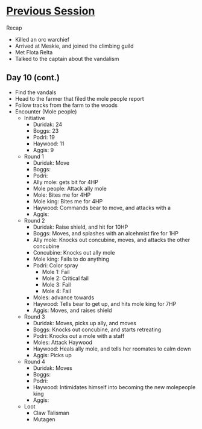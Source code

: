 # [Previous Session](2020-01-06.md) 
Recap
* Killed an orc warchief
* Arrived at Meskie, and joined the climbing guild
* Met Flota Relta
* Talked to the captain about the vandalism

## Day 10 (cont.)
- Find the vandals
- Head to the farmer that filed the mole people report
- Follow tracks from the farm to the woods
- Encounter (Mole people)
  - Initiative
    - Duridak: 24
    - Boggs: 23
    - Podri: 19
    - Haywood: 11
    - Aggis: 9
  - Round 1
    - Duridak: Move
    - Boggs: 
    - Podri: 
    - Ally mole: gets bit for 4HP
    - Mole people: Attack ally mole
    - Mole: Bites me for 4HP 
    - Mole king: Bites me for 4HP
    - Haywood: Commands bear to move, and attacks with a 
    - Aggis: 
  - Round 2
    - Duridak: Raise shield, and hit for 10HP
    - Boggs: Moves, and splashes with an alcehmist fire for 1HP
    - Ally mole: Knocks out concubine, moves, and attacks the other concubine
    - Concubine: Knocks out ally mole
    - Mole king: Fails to do anything
    - Podri: Color spray
      - Mole 1: Fail
      - Mole 2: Critical fail
      - Mole 3: Fail
      - Mole 4: Fail
    - Moles: advance towards
    - Haywood: Tells bear to get up, and hits mole king for 7HP
    - Aggis: Moves, and raises shield
  - Round 3
    - Duridak: Moves, picks up ally, and moves
    - Boggs: Knocks out concubine, and starts retreating
    - Podri: Knocks out a mole with a staff
    - Moles: Attack Haywood
    - Haywood: Heals ally mole, and tells her roomates to calm down
    - Aggis: Picks up 
  - Round 4
    - Duridak: Moves 
    - Boggs: 
    - Podri: 
    - Haywood: Intimidates himself into becoming the new molepeople king
    - Aggis: 
  - Loot
    - Claw Talisman
    - Mutagen
